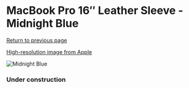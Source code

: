 # MacBook Pro 16″ Leather Sleeve - Midnight Blue

[Return to previous page](/macbook)

[High-resolution image from Apple](https://store.storeimages.cdn-apple.com/8756/as-images.apple.com/is/MWVC2?wid=4500&hei=4500&fmt=png)

<div style="width: 384px"><img src="/everypreview/MWVC2.png" alt="Midnight Blue"></div>

### Under construction
